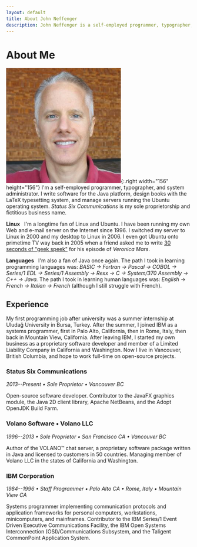 ```yaml
---
layout: default
title: About John Neffenger
description: John Neffenger is a self-employed programmer, typographer, and system administrator.
---
```


# About Me

![Picture of John Neffenger](images/jgneff.jpg){:.right width="156" height="156"}
I'm a self-employed programmer, typographer, and system administrator.
I write software for the Java platform, design books with the LaTeX typesetting system, and manage servers running the Ubuntu operating system.
*Status Six Communications* is my sole proprietorship and fictitious business name.

**Linux**&nbsp;&nbsp;
I'm a longtime fan of Linux and Ubuntu.
I have been running my own Web and e-mail server on the Internet since 1996.
I switched my server to Linux in 2000 and my desktop to Linux in 2006.
I even got Ubuntu onto primetime TV way back in 2005 when a friend asked me to write [30 seconds of "geek speek"][clip] for his episode of *Veronica Mars*.

**Languages**&nbsp;&nbsp;
I'm also a fan of Java once again.
The path I took in learning programming languages was: *BASIC → Fortran → Pascal → COBOL → Series/1 EDL → Series/1 Assembly → Rexx → C → System/370 Assembly → C++ → Java.*
The path I took in learning human languages was: *English → French → Italian → French* (although I still struggle with French).

## Experience

My first programming job after university was a summer internship at Uludağ University in Bursa, Turkey.
After the summer, I joined IBM as a systems programmer, first in Palo Alto, California, then in Rome, Italy, then back in Mountain View, California.
After leaving IBM, I started my own business as a proprietary software developer and member of a Limited Liability Company in California and Washington.
Now I live in Vancouver, British Columbia, and hope to work full-time on open-source projects.

### Status Six Communications

*2013--Present • Sole Proprietor • Vancouver BC*

Open-source software developer.
Contributor to the JavaFX graphics module, the Java 2D client library, Apache NetBeans, and the Adopt OpenJDK Build Farm.

### Volano Software • Volano LLC

*1996--2013 • Sole Proprietor • San Francisco CA • Vancouver BC*

Author of the VOLANO™ chat server, a proprietary software package written in Java and licensed to customers in 50 countries.
Managing member of Volano LLC in the states of California and Washington.

### IBM Corporation

*1984--1996 • Staff Programmer • Palo Alto CA • Rome, Italy • Mountain View CA*

Systems programmer implementing communication protocols and application frameworks for personal computers, workstations, minicomputers, and mainframes.
Contributor to the IBM Series/1 Event Driven Executive Communications Facility, the IBM Open Systems Interconnection (OSI)/Communications Subsystem, and the Taligent CommonPoint Application System.

[clip]: https://youtu.be/GS9wdD-9EYU
